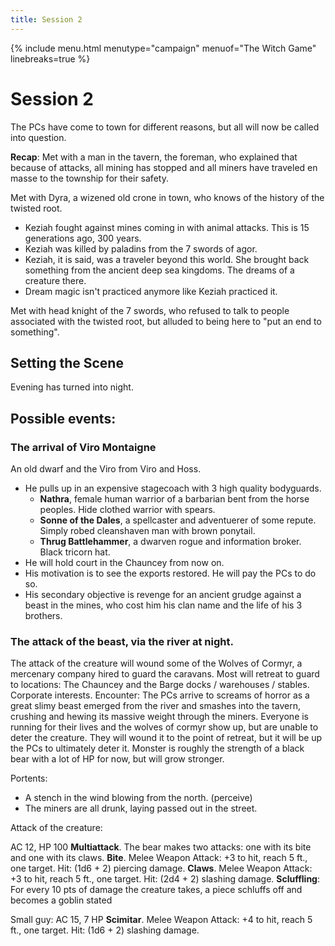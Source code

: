 ```yaml
---
title: Session 2
---
```


{% include menu.html menutype="campaign" menuof="The Witch Game" linebreaks=true %}

# Session 2

The PCs have come to town for different reasons, but all will now be called into question.

**Recap**:
Met with a man in the tavern, the foreman, who explained that because of attacks, all mining has stopped and all miners have traveled en masse to the township for their safety. 

Met with Dyra, a wizened old crone in town, who knows of the history of the twisted root.
* Keziah fought against mines coming in with animal attacks. This is 15 generations ago, 300 years.
* Keziah was killed by paladins from the 7 swords of agor.
* Keziah, it is said, was a traveler beyond this world. She brought back something from the ancient deep sea kingdoms. The dreams of a creature there.
* Dream magic isn't practiced anymore like Keziah practiced it.

Met with head knight of the 7 swords, who refused to talk to people associated with the twisted root, but alluded to being here to "put an end to something".


## Setting the Scene


Evening has turned into night.

## Possible events:

### The arrival of **Viro Montaigne** 
An old dwarf and the Viro from Viro and Hoss.
* He pulls up in an expensive stagecoach with 3 high quality bodyguards.   
  * **Nathra**, female human warrior of a barbarian bent from the horse peoples. Hide clothed warrior with spears.
  * **Sonne of the Dales**, a spellcaster and adventuerer of some repute. Simply robed cleanshaven man with brown ponytail.
  * **Thrug Battlehammer**, a dwarven rogue and information broker. Black tricorn hat.
* He will hold court in the Chauncey from now on. 
* His motivation is to see the exports restored. He will pay the PCs to do so.
* His secondary objective is revenge for an ancient grudge against a beast in the mines, who cost him his clan name and the life of his 3 brothers.

### The attack of the beast, via the river at night. 
The attack of the creature will wound some of the Wolves of Cormyr, a mercenary company hired to guard the caravans. Most will retreat to guard to locations: The Chauncey and the Barge docks / warehouses / stables. Corporate interests.
Encounter: The PCs arrive to screams of horror as a great slimy beast emerged from the river and smashes into the tavern, crushing and hewing its massive weight through the miners. Everyone is running for their lives and the wolves of cormyr show up, but are unable to deter the creature. They will wound it to the point of retreat, but it will be up the PCs to ultimately deter it. 
Monster is roughly the strength of a black bear with a lot of HP for now, but will grow stronger.

Portents:
* A stench in the wind blowing from the north. (perceive)
* The miners are all drunk, laying passed out in the street.


Attack of the creature:

AC 12, HP 100
**Multiattack**. The bear makes two attacks: one with its bite and one with its claws.
**Bite**. Melee Weapon Attack: +3 to hit, reach 5 ft., one target. Hit: (1d6 + 2) piercing damage.
**Claws**. Melee Weapon Attack: +3 to hit, reach 5 ft., one target. Hit: (2d4 + 2) slashing damage.
**Scluffling**: For every 10 pts of damage the creature takes, a piece schluffs off and becomes a goblin stated

Small guy:
AC 15, 7 HP
**Scimitar**. Melee Weapon Attack: +4 to hit, reach 5 ft., one target. Hit: (1d6 + 2) slashing damage.
